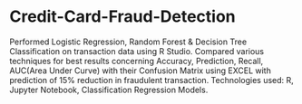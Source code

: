 # Credit-Card-Fraud-Detection
Performed Logistic Regression, Random Forest &amp; Decision Tree Classification on transaction data using R Studio. 
Compared various techniques for best results concerning Accuracy, Prediction, Recall, AUC(Area Under Curve) with their Confusion Matrix using EXCEL with prediction of 15% reduction in fraudulent transaction.
Technologies used: R, Jupyter Notebook, Classification Regression Models.

